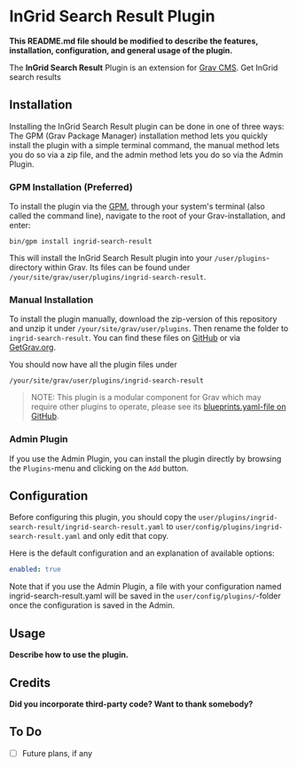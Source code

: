 # InGrid Search Result Plugin

**This README.md file should be modified to describe the features, installation, configuration, and general usage of the plugin.**

The **InGrid Search Result** Plugin is an extension for [Grav CMS](https://github.com/getgrav/grav). Get InGrid search results

## Installation

Installing the InGrid Search Result plugin can be done in one of three ways: The GPM (Grav Package Manager) installation method lets you quickly install the plugin with a simple terminal command, the manual method lets you do so via a zip file, and the admin method lets you do so via the Admin Plugin.

### GPM Installation (Preferred)

To install the plugin via the [GPM](https://learn.getgrav.org/cli-console/grav-cli-gpm), through your system's terminal (also called the command line), navigate to the root of your Grav-installation, and enter:

    bin/gpm install ingrid-search-result

This will install the InGrid Search Result plugin into your `/user/plugins`-directory within Grav. Its files can be found under `/your/site/grav/user/plugins/ingrid-search-result`.

### Manual Installation

To install the plugin manually, download the zip-version of this repository and unzip it under `/your/site/grav/user/plugins`. Then rename the folder to `ingrid-search-result`. You can find these files on [GitHub](https://github.com//grav-plugin-ingrid-search-result) or via [GetGrav.org](https://getgrav.org/downloads/plugins).

You should now have all the plugin files under

    /your/site/grav/user/plugins/ingrid-search-result

> NOTE: This plugin is a modular component for Grav which may require other plugins to operate, please see its [blueprints.yaml-file on GitHub](https://github.com//grav-plugin-ingrid-search-result/blob/main/blueprints.yaml).

### Admin Plugin

If you use the Admin Plugin, you can install the plugin directly by browsing the `Plugins`-menu and clicking on the `Add` button.

## Configuration

Before configuring this plugin, you should copy the `user/plugins/ingrid-search-result/ingrid-search-result.yaml` to `user/config/plugins/ingrid-search-result.yaml` and only edit that copy.

Here is the default configuration and an explanation of available options:

```yaml
enabled: true
```

Note that if you use the Admin Plugin, a file with your configuration named ingrid-search-result.yaml will be saved in the `user/config/plugins/`-folder once the configuration is saved in the Admin.

## Usage

**Describe how to use the plugin.**

## Credits

**Did you incorporate third-party code? Want to thank somebody?**

## To Do

- [ ] Future plans, if any

